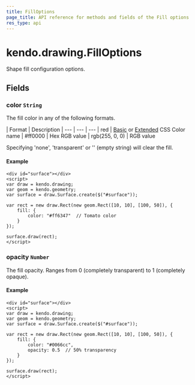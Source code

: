 ```yaml
---
title: FillOptions
page_title: API reference for methods and fields of the Fill options
res_type: api
---
```


# kendo.drawing.FillOptions

Shape fill configuration options.

## Fields

### color `String`
The fill color in any of the following formats.

| Format         | Description
| ---            | --- | ---
| red            | [Basic](https://www.w3.org/TR/css3-color/#html4) or [Extended](https://www.w3.org/TR/css3-color/#svg-color) CSS Color name
| #ff0000        | Hex RGB value
| rgb(255, 0, 0) | RGB value

Specifying 'none', 'transparent' or '' (empty string) will clear the fill.

#### Example

    <div id="surface"></div>
    <script>
    var draw = kendo.drawing;
    var geom = kendo.geometry;
    var surface = draw.Surface.create($("#surface"));

    var rect = new draw.Rect(new geom.Rect([10, 10], [100, 50]), {
        fill: {
            color: "#ff6347"  // Tomato color
        }
    });
    
    surface.draw(rect);
    </script>

### opacity `Number`
The fill opacity. Ranges from 0 (completely transparent) to 1 (completely opaque).

#### Example

    <div id="surface"></div>
    <script>
    var draw = kendo.drawing;
    var geom = kendo.geometry;
    var surface = draw.Surface.create($("#surface"));

    var rect = new draw.Rect(new geom.Rect([10, 10], [100, 50]), {
        fill: {
            color: "#0066cc",
            opacity: 0.5  // 50% transparency
        }
    });
    
    surface.draw(rect);
    </script>

